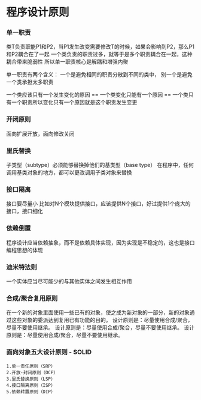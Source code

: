 # 程序设计原则

### 单一职责

类T负责职能P1和P2，当P1发生改变需要修改T的时候，如果会影响到P2，那么P1和P2耦合在了一起
一个类负责的职责过多，就等于是多个职责耦合在一起，这种耦合带来脆弱性
所以单一职责核心是解耦和增强内聚

单一职责有两个含义： 一个是避免相同的职责分散到不同的类中， 别一个是避免一个类承担太多职责

一个类应该只有一个发生变化的原因 == 一个类变化只能有一个原因 == 一个类只有一个职责所以变化只有一个原因就是这个职责发生变更

### 开闭原则

面向扩展开放，面向修改关闭

### 里氏替换

子类型（subtype）必须能够替换掉他们的基类型（base type）
在程序中，任何调用基类对象的地方，都可以更改调用子类对象来替换

### 接口隔离

接口要尽量小
比如对N个模块提供接口，应该提供N个接口，好过提供1个庞大的接口，接口细化

### 依赖倒置

程序设计应当依赖抽象，而不是依赖具体实现，因为实现是不稳定的，这也是接口编程思想的体现

### 迪米特法则

一个实体应当尽可能少的与其他实体之间发生相互作用

### 合成/聚合复用原则

在一个新的对象里面使用一些已有的对象，使之成为新对象的一部分，新的对象通过这些对象的委派达到复用已有功能的目的。
设计原则是：尽量使用合成/聚合，尽量不要使用继承。
设计原则是：尽量使用合成/聚合，尽量不要使用继承。
设计原则是：尽量使用合成/聚合，尽量不要使用继承。


### 面向对象五大设计原则 - SOLID

```
1.单一责任原则（SRP）
2.开放-封闭原则（OCP）
3.里氏替换原则（LSP）
4.接口隔离原则（ISP）
5.依赖转置原则（DIP）
```

